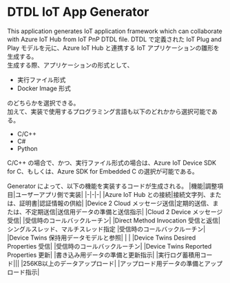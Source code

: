 # DTDL IoT App Generator
This application generates IoT application framework which can collaborate with Azure IoT Hub from IoT PnP DTDL file.
DTDL で定義された IoT Plug and Play モデルを元に、Azure IoT Hub と連携する IoT アプリケーションの雛形を生成する。  
生成する際、アプリケーションの形式として、
- 実行ファイル形式
- Docker Image 形式  

のどちらかを選択できる。  
加えて、実装で使用するプログラミング言語も以下のどれかから選択可能である。  
- C/C++
- C#
- Python

C/C++ の場合で、かつ、実行ファイル形式の場合は、Azure IoT Device SDK for C、もしくは、Azure SDK for Embedded C の選択が可能である。 

Generator によって、以下の機能を実装するコードが生成される。 
|機能|調整項目|ユーザーアプリ側で実装|
|-|-|-|
|Azure IoT Hub との接続|接続文字列、または、証明書|認証情報の供給|
|Device 2 Cloud メッセージ送信|定期的送信、または、不定期送信|送信用データの準備と送信指示|
|Cloud 2 Device メッセージ受信| |受信時のコールバックルーチン|
|Direct Method Invocation 受信と返信|シングルスレッド、マルチスレッド指定 |受信時のコールバックルーチン|
|Device Twins 保持用データモデルと参照| | |
|Device Twins Desired Properties 受信| |受信時のコールバックルーチン|
|Device Twins Reported Properties 更新| |書き込み用データの準備と更新指示|
|実行ログ蓄積用コード|||
|256KB以上のデータアップロード| |アップロード用データの準備とアップロード指示|

